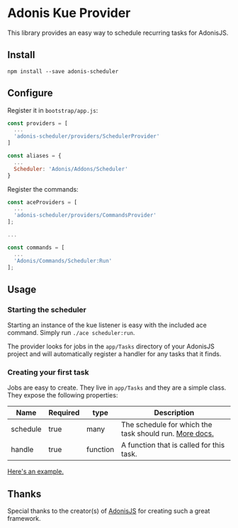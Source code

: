 # Adonis Kue Provider

This library provides an easy way to schedule recurring tasks for AdonisJS.

## Install

```
npm install --save adonis-scheduler
```

## Configure

Register it in `bootstrap/app.js`:

```javascript
const providers = [
  ...
  'adonis-scheduler/providers/SchedulerProvider'
]

const aliases = {
  ...
  Scheduler: 'Adonis/Addons/Scheduler'
}
```

Register the commands:

```javascript
const aceProviders = [
  ...
  'adonis-scheduler/providers/CommandsProvider'
];

...

const commands = [
  ...
  'Adonis/Commands/Scheduler:Run'
];
```

## Usage

### Starting the scheduler

Starting an instance of the kue listener is easy with the included ace command. Simply run `./ace scheduler:run`.

The provider looks for jobs in the `app/Tasks` directory of your AdonisJS project and will automatically register a handler for any tasks that it finds.

### Creating your first task

Jobs are easy to create. They live in `app/Tasks` and they are a simple class. They expose the following properties:

| Name        | Required | type      | Description                                           |
|-------------|----------|-----------|----------------------------------------------------------------|
| schedule    | true     | many      | The schedule for which the task should run. [More docs.](https://github.com/node-schedule/node-schedule#cron-style-scheduling)      |
| handle      | true     | function  | A function that is called for this task.               |

[Here's an example.](examples/app/Tasks/Example.js)

## Thanks

Special thanks to the creator(s) of [AdonisJS](http://adonisjs.com/) for creating such a great framework.
